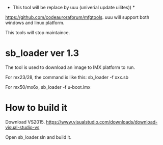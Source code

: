 * This tool will be replace by uuu (univerial update uilites)) *

https://github.com/codeauroraforum/mfgtools.
uuu will support both windows and linux platform. 

This tools will stop maintaince. 

# sb_loader ver 1.3

The tool is used to download an image to IMX platform to run.

For mx23/28, the command is like this: 
sb_loader -f xxx.sb

For mx50/mx6x, 
sb_loader -f u-boot.imx


# How to build it

Download VS2015. 
https://www.visualstudio.com/downloads/download-visual-studio-vs

Open sb_loader.sln and build it.
